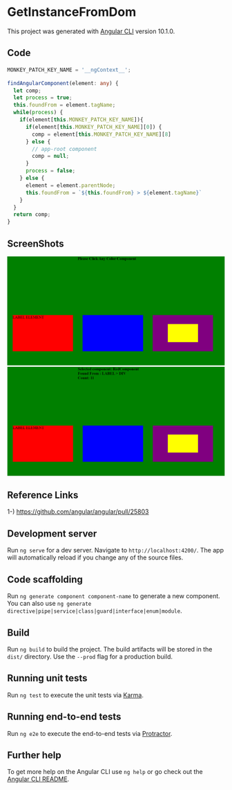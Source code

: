 # GetInstanceFromDom

This project was generated with [Angular CLI](https://github.com/angular/angular-cli) version 10.1.0.

## Code
``` typescript
MONKEY_PATCH_KEY_NAME = '__ngContext__';
```


``` typescript
findAngularComponent(element: any) {
  let comp;
  let process = true;
  this.foundFrom = element.tagName;
  while(process) {
    if(element[this.MONKEY_PATCH_KEY_NAME]){
      if(element[this.MONKEY_PATCH_KEY_NAME][0]) {
        comp = element[this.MONKEY_PATCH_KEY_NAME][8]
      } else {
        // app-root component
        comp = null;
      }
      process = false;
    } else {
      element = element.parentNode;
      this.foundFrom = `${this.foundFrom} > ${element.tagName}`
    }
  }
  return comp;
}
```

## ScreenShots
![1](https://github.com/mcantonbul/Access-Component-Instance-Via-Dom/blob/master/src/assets/1.png?raw=true)
![2](https://github.com/mcantonbul/Access-Component-Instance-Via-Dom/blob/master/src/assets/2.png?raw=true)

## Reference Links

1-) https://github.com/angular/angular/pull/25803

## Development server

Run `ng serve` for a dev server. Navigate to `http://localhost:4200/`. The app will automatically reload if you change any of the source files.

## Code scaffolding

Run `ng generate component component-name` to generate a new component. You can also use `ng generate directive|pipe|service|class|guard|interface|enum|module`.

## Build

Run `ng build` to build the project. The build artifacts will be stored in the `dist/` directory. Use the `--prod` flag for a production build.

## Running unit tests

Run `ng test` to execute the unit tests via [Karma](https://karma-runner.github.io).

## Running end-to-end tests

Run `ng e2e` to execute the end-to-end tests via [Protractor](http://www.protractortest.org/).

## Further help

To get more help on the Angular CLI use `ng help` or go check out the [Angular CLI README](https://github.com/angular/angular-cli/blob/master/README.md).
